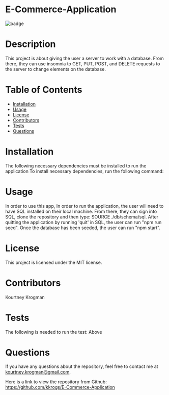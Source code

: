 # E-Commerce-Application
 ![badge](https://img.shields.io/badge/License-MIT-brightgreen)

# Description
This project is about giving the user a server to work with a database. From there, they can use insomnia to GET, PUT, POST, and DELETE requests to the server to change elements on the database.
# Table of Contents
* [Installation](#installation)
* [Usage](#usage)
* [License](#license)
* [Contributors](#contributors)
* [Tests](#tests)
* [Questions](#questions)
# Installation
The following necessary dependencies must be installed to run the application To install necessary dependencies, run the following command:
# Usage
In order to use this app, In order to run the application, the user will need to have SQL installed on their local machine. From there, they can sign into SQL, clone the repository and then type: SOURCE ./db/schema/sql. After quitting the application by running 'quit' in SQL, the user can run "npm run seed". Once the database has been seeded, the user can run "npm start".
# License
This project is licensed under the MIT license.


# Contributors
 Kourtney Krogman
# Tests
The following is needed to run the test: Above
# Questions
If you have any questions about the repository, feel free to contact me at kourtney.krogman@gmail.com.

Here is a link to view the repository from Github:
https://github.com/kkrogs/E-Commerce-Application

